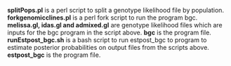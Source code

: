 **splitPops.pl** is a perl script to split a genotype likelihood file by population.
**forkgenomicclines.pl** is a perl fork script to run the program bgc.
**melissa.gl, idas.gl and admixed.gl** are genotype likelihood files which are inputs for the bgc program in the script above.
**bgc** is the program file.
**runEstpost_bgc.sh** is a bash script to run estpost_bgc to program to estimate posterior probabilities on output files from the scripts above.
**estpost_bgc** is the program file.
